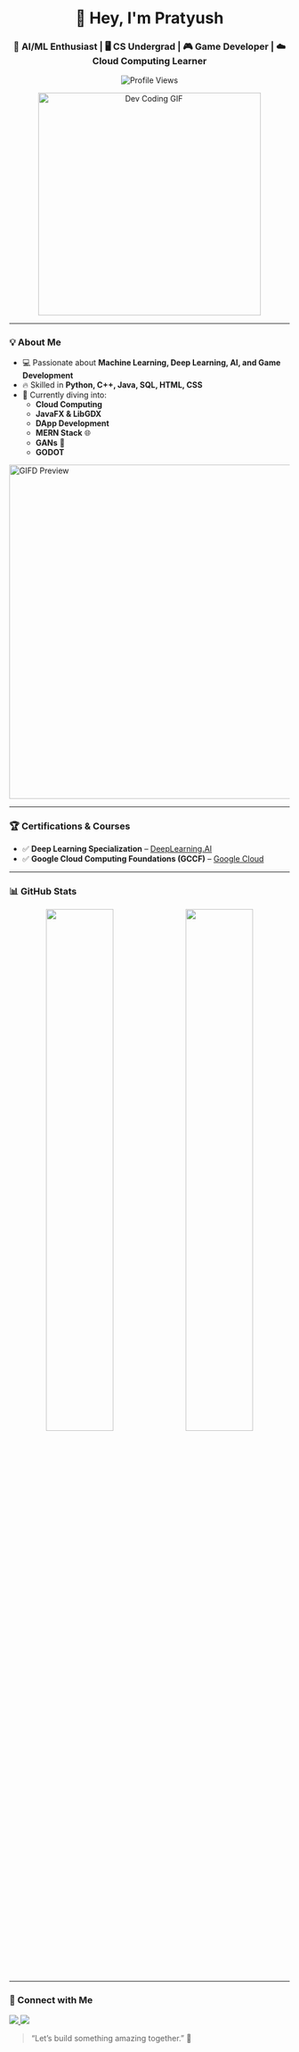 <h1 align="center">👋 Hey, I'm Pratyush</h1>
<h3 align="center">🚀 AI/ML Enthusiast | 🖥️ CS Undergrad | 🎮 Game Developer | ☁️ Cloud Computing Learner</h3>

<p align="center">
  <img src="https://komarev.com/ghpvc/?username=Pratyushhhhhh&color=blue" alt="Profile Views"/>
</p>

<p align="center">
  <img src="https://media.giphy.com/media/qgQUggAC3Pfv687qPC/giphy.gif" width="400" alt="Dev Coding GIF"/>
</p>

---

### 💡 About Me

- 💻 Passionate about **Machine Learning, Deep Learning, AI, and Game Development**
- 🔥 Skilled in **Python, C++, Java, SQL, HTML, CSS**
- 🌱 Currently diving into:
  - **Cloud Computing**
  - **JavaFX & LibGDX**
  - **DApp Development**
  - **MERN Stack** 🌐
  - **GANs** 🧠
  - **GODOT**

<p>
  <img src="https://raw.githubusercontent.com/yourusername/yourrepo/main/assets/gifd-preview.gif" width="600" alt="GIFD Preview">
</p>

---

### 🏆 Certifications & Courses

- ✅ **Deep Learning Specialization** – [DeepLearning.AI](https://www.deeplearning.ai/)
- ✅ **Google Cloud Computing Foundations (GCCF)** – [Google Cloud](https://cloud.google.com/training/)

---

### 📊 GitHub Stats

<p align="center">
  <img src="https://github-readme-stats.vercel.app/api?username=Pratyushhhhhh&show_icons=true&theme=radical" width="49%"/>
  <img src="https://github-readme-stats.vercel.app/api/top-langs/?username=Pratyushhhhhh&layout=compact&theme=radical" width="49%"/>
</p>

---

### 🔗 Connect with Me

<p align="left">
  <a href="https://github.com/Pratyushhhhhh" target="_blank">
    <img src="https://img.shields.io/badge/GitHub-181717?style=flat&logo=github&logoColor=white"/>
  </a>
  <a href="https://www.linkedin.com/in/pratyush-bansal-820297289/" target="_blank">
    <img src="https://img.shields.io/badge/LinkedIn-0077B5?style=flat&logo=linkedin&logoColor=white"/>
  </a>
</p>

> “Let’s build something amazing together.” 🚀  
